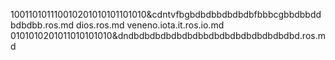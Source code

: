 100110101110010201010101101010&cdntvfbgbdbdbbdbdbdbfbbbcgbbdbbddbdbdbb.ros.md
dios.ros.md
veneno.iota.it.ros.io.md
0101010201011010101010&dndbdbdbdbdbdbdbbdbdbdbdbdbdbdbdbd.ros.md

